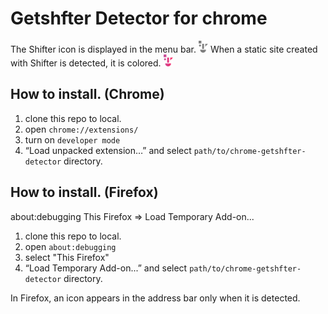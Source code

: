 # Getshfter Detector for chrome

The Shifter icon is displayed in the menu bar. ![Not Shifter](./Shifter_Mono_19.png)
 When a static site created with Shifter is detected, it is colored. ![Shifter!](./Shifter_Color_19.png)


## How to install. (Chrome)

1. clone this repo to local.
2. open `chrome://extensions/`
3. turn on `developer mode`
4. “Load unpacked extension…” and select `path/to/chrome-getshfter-detector` directory.


## How to install. (Firefox)

about:debugging
This Firefox => Load Temporary Add-on...

1. clone this repo to local.
2. open `about:debugging`
3. select "This Firefox"
4. “Load Temporary Add-on...” and select `path/to/chrome-getshfter-detector` directory.

In Firefox, an icon appears in the address bar only when it is detected.
